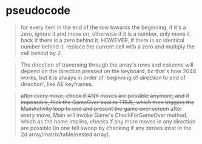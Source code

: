 # pseudocode

> for every item in the end of the row towards the beginning, if it's a zero, ignore it and move on, otherwise if it is a number, only move it back if there is a zero behind it. HOWEVER, if there is an identical number behind it, replace the current cell with a zero and multiply the cell behind by 2.

> The direction of traversing through the array's rows and columns will depend on the direction pressed on the keyboard, bc that's how 2048 works, but it is always in order of 'beginning of direction to end of direction', like AE keyframes.

> ~~after every move, check if ANY moves are possible anymore, and if impossible, flick the GameOver bool to TRUE, which then triggers the MainActivity loop to end and present the game over screen~~ after every move, Main will invoke Game's CheckForGameOver method, which as the name implies, checks if any more moves in any direction are possible (in one fell swoop by checking if any zeroes exist in the 2d array/matrix/table/nested array).